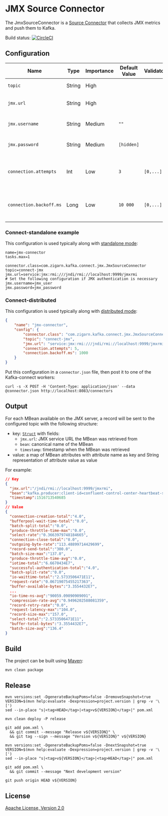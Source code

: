 # JMX Source Connector

The JmxSourceConnector is a [Source Connector](https://docs.confluent.io/current/connect/javadocs/index.html?org/apache/kafka/connect/source/SourceConnector.html) that collects JMX metrics and push them to Kafka.

Build status: [![CircleCI](https://circleci.com/gh/zigarn/kafka-connect-jmx.svg?style=svg)](https://circleci.com/gh/zigarn/kafka-connect-jmx)

## Configuration

| Name                    | Type   | Importance | Default Value | Validator | Documentation                                            |
| ----------------------- | ------ | ---------- | ------------- | --------- | ---------------------------------------------------------|
| `topic`                 | String | High       |               |           | The topic to publish data to                             |
| `jmx.url`               | String | High       |               |           | The JMX URL to fetch data from                           |
| `jmx.username`          | String | Medium     | `""`          |           | The username to connect to JMX                           |
| `jmx.password`          | String | Medium     | `[hidden]`    |           | The password to connect to JMX                           |
| `connection.attempts`   | Int    | Low        | `3`           | `[0,...]` | Maximum number of attempts to retrieve a JMX connection  |
| `connection.backoff.ms` | Long   | Low        | `10 000`      | `[0,...]` | Backoff time in milliseconds between connection attempts |


### Connect-standalone example

This configuration is used typically along with [standalone mode](https://docs.confluent.io/current/connect/concepts.html#standalone-workers):

```properties
name=jmx-connector
tasks.max=1

connector.class=com.zigarn.kafka.connect.jmx.JmxSourceConnector
topic=connect-jmx
jmx.url=service:jmx:rmi:///jndi/rmi://localhost:9999/jmxrmi
# Set the following configuration if JMX authentication is necessary
jmx.username=jmx_user
jmx.password=jmx_password
```

### Connect-distributed

This configuration is used typically along with [distributed mode](http://docs.confluent.io/current/connect/concepts.html#distributed-workers):

```json
{
    "name": "jmx-connector",
    "config": {
        "connector.class": "com.zigarn.kafka.connect.jmx.JmxSourceConnector",
        "topic": "connect-jmx",
        "jmx.url": "service:jmx:rmi:///jndi/rmi://localhost:9999/jmxrmi",
        "connection.attempts": 5,
        "connection.backoff.ms": 1000
    }
}
```

Put this configuration in a `connector.json` file, then post it to one of the Kafka-connect workers:

```shell
curl -s -X POST -H 'Content-Type: application/json' --data @connector.json http://localhost:8083/connectors
```

## Output

For each MBean available on the JMX server, a record will be sent to the configured topic with the following structure:

 - key: [`Struct`](https://docs.confluent.io/current/connect/javadocs/org/apache/kafka/connect/data/Struct.html) with fields:
   - `jmx.url`: JMX service URL the MBean was retrieved from
   - `bean`: canonical name of the MBean
   - `timestamp`: timestamp when the MBean was retrieved
 - value: a map of MBean attributes with attribute name as key and String representation of attribute value as value

For example:

```json
// Key
{
  "jmx.url":"/jndi/rmi://localhost:9999/jmxrmi",
  "bean":"kafka.producer:client-id=confluent-control-center-heartbeat-sender-1-producer,type=producer-metrics",
  "timestamp":1516713540685
}
// Value
{
  "connection-creation-total":"4.0",
  "bufferpool-wait-time-total":"0.0",
  "batch-split-total":"0.0",
  "produce-throttle-time-max":"0.0",
  "select-rate":"0.3663979748184665",
  "connection-close-total":"0.0",
  "outgoing-byte-rate":"113.48899714429699",
  "record-send-total":"300.0",
  "batch-size-max":"137.0",
  "produce-throttle-time-avg":"0.0",
  "iotime-total":"6.6670434E7",
  "successful-authentication-total":"4.0",
  "batch-split-rate":"0.0",
  "io-waittime-total":"2.5733506471E11",
  "request-rate":"0.06719075455217363",
  "buffer-available-bytes":"3.3554432E7",
  ...
  "io-time-ns-avg":"90059.09090909091",
  "compression-rate-avg":"0.9496202588081359",
  "record-retry-rate":"0.0",
  "request-latency-max":"104.0",
  "record-size-max":"157.0",
  "select-total":"2.5733506471E11",
  "buffer-total-bytes":"3.3554432E7",
  "batch-size-avg":"136.4"
}
```

## Build

The project can be built using [Maven](https://maven.apache.org/):

```shell
mvn clean package
```

## Release

```shell
mvn versions:set -DgenerateBackupPoms=false -DremoveSnapshot=true
VERSION=$(mvn help:evaluate -Dexpression=project.version | grep -v '\[')
sed --in-place "s|<tag>HEAD</tag>|<tag>v${VERSION}</tag>|" pom.xml

mvn clean deploy -P release

git add pom.xml \
  && git commit --message "Release v${VERSION}" \
  && git tag --sign --message "Version v${VERSION}" v${VERSION}

mvn versions:set -DgenerateBackupPoms=false -DnextSnapshot=true
VERSION=$(mvn help:evaluate -Dexpression=project.version | grep -v '\[')
sed --in-place "s|<tag>v${VERSION}</tag>|<tag>HEAD</tag>|" pom.xml

git add pom.xml \
  && git commit --message "Next development version"

git push origin HEAD v${VERSION}
```

## License

[Apache License, Version 2.0](http://www.apache.org/licenses/LICENSE-2.0.html)

